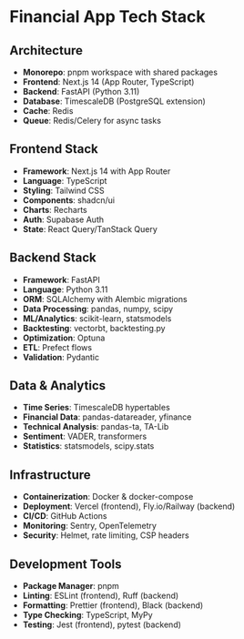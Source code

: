# Financial App Tech Stack

## Architecture
- **Monorepo**: pnpm workspace with shared packages
- **Frontend**: Next.js 14 (App Router, TypeScript)
- **Backend**: FastAPI (Python 3.11)
- **Database**: TimescaleDB (PostgreSQL extension)
- **Cache**: Redis
- **Queue**: Redis/Celery for async tasks

## Frontend Stack
- **Framework**: Next.js 14 with App Router
- **Language**: TypeScript
- **Styling**: Tailwind CSS
- **Components**: shadcn/ui
- **Charts**: Recharts
- **Auth**: Supabase Auth
- **State**: React Query/TanStack Query

## Backend Stack
- **Framework**: FastAPI
- **Language**: Python 3.11
- **ORM**: SQLAlchemy with Alembic migrations
- **Data Processing**: pandas, numpy, scipy
- **ML/Analytics**: scikit-learn, statsmodels
- **Backtesting**: vectorbt, backtesting.py
- **Optimization**: Optuna
- **ETL**: Prefect flows
- **Validation**: Pydantic

## Data & Analytics
- **Time Series**: TimescaleDB hypertables
- **Financial Data**: pandas-datareader, yfinance
- **Technical Analysis**: pandas-ta, TA-Lib
- **Sentiment**: VADER, transformers
- **Statistics**: statsmodels, scipy.stats

## Infrastructure
- **Containerization**: Docker & docker-compose
- **Deployment**: Vercel (frontend), Fly.io/Railway (backend)
- **CI/CD**: GitHub Actions
- **Monitoring**: Sentry, OpenTelemetry
- **Security**: Helmet, rate limiting, CSP headers

## Development Tools
- **Package Manager**: pnpm
- **Linting**: ESLint (frontend), Ruff (backend)
- **Formatting**: Prettier (frontend), Black (backend)
- **Type Checking**: TypeScript, MyPy
- **Testing**: Jest (frontend), pytest (backend)
